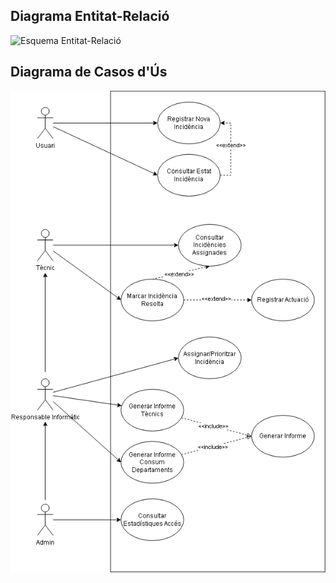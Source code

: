## Diagrama Entitat-Relació

![Esquema Entitat-Relació](Diagrames/Entitat_Relació.jpg)

## Diagrama de Casos d'Ús

![Diagrama de Casos d'Ús](Diagrames/Diagrama_de_casos_d'us.png)
